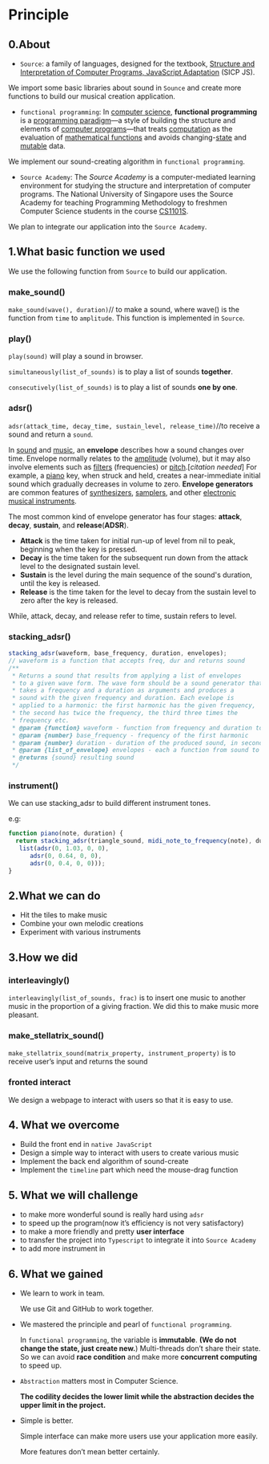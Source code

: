 # Principle

## 0.About

- `Source`: a family of languages, designed for the textbook, [Structure and Interpretation of Computer Programs, JavaScript Adaptation](https://sicp.comp.nus.edu.sg/) (SICP JS).

We import some basic libraries about sound in `Sounce` and create more functions to build our musical creation application.

+ `functional programming`: In [computer science](https://en.wikipedia.org/wiki/Computer_science), **functional programming** is a [programming paradigm](https://en.wikipedia.org/wiki/Programming_paradigm)—a style of building the structure and elements of [computer programs](https://en.wikipedia.org/wiki/Computer_program)—that treats [computation](https://en.wikipedia.org/wiki/Computation) as the evaluation of [mathematical functions](https://en.wikipedia.org/wiki/Function_(mathematics)) and avoids changing-[state](https://en.wikipedia.org/wiki/Program_state) and [mutable](https://en.wikipedia.org/wiki/Immutable_object) data.

We implement our sound-creating algorithm in `functional programming`.

+ `Source Academy`: The *Source Academy* is a computer-mediated learning environment for studying the structure and interpretation of computer programs. The National University of Singapore uses the Source Academy for teaching Programming Methodology to freshmen Computer Science students in the course [CS1101S](https://www.comp.nus.edu.sg/~cs1101s).

We plan to integrate our application into the `Source Academy`.

## 1.What basic function we used

We use the following function from `Source` to build our application.

### make_sound()

`make_sound(wave(), duration)`// to make a sound, where wave() is the function from `time` to `amplitude`. This function is implemented in `Source`.

### play()

`play(sound)` will play a sound in browser.

`simultaneously(list_of_sounds)` is to play a list of sounds **together**.

`consecutively(list_of_sounds)` is to play a list of sounds **one by one**.

### adsr()

`adsr(attack_time, decay_time, sustain_level, release_time)`//to receive a sound and return a `sound`.

In [sound](https://en.wikipedia.org/wiki/Sound) and [music](https://en.wikipedia.org/wiki/Music), an **envelope** describes how a sound changes over time. Envelope normally relates to the [amplitude](https://en.wikipedia.org/wiki/Amplitude) (volume), but it may also involve elements such as [filters](https://en.wikipedia.org/wiki/Voltage-controlled_filter) (frequencies) or [pitch](https://en.wikipedia.org/wiki/Pitch_(music)).[*citation needed*] For example, a [piano](https://en.wikipedia.org/wiki/Piano) key, when struck and held, creates a near-immediate initial sound which gradually decreases in volume to zero. **Envelope generators** are common features of [synthesizers](https://en.wikipedia.org/wiki/Synthesizer), [samplers](https://en.wikipedia.org/wiki/Sampler_(musical_instrument)), and other [electronic musical instruments](https://en.wikipedia.org/wiki/Electronic_musical_instrument).

The most common kind of envelope generator has four stages: **attack**, **decay**, **sustain**, and **release**(**ADSR**).

- **Attack** is the time taken for initial run-up of level from nil to peak, beginning when the key is pressed.
- **Decay** is the time taken for the subsequent run down from the attack level to the designated sustain level.
- **Sustain** is the level during the main sequence of the sound's duration, until the key is released.
- **Release** is the time taken for the level to decay from the sustain level to zero after the key is released.

While, attack, decay, and release refer to time, sustain refers to level.

### stacking_adsr()

```javascript
stacking_adsr(waveform, base_frequency, duration, envelopes);
// waveform is a function that accepts freq, dur and returns sound
/**
 * Returns a sound that results from applying a list of envelopes
 * to a given wave form. The wave form should be a sound generator that
 * takes a frequency and a duration as arguments and produces a
 * sound with the given frequency and duration. Each evelope is
 * applied to a harmonic: the first harmonic has the given frequency,
 * the second has twice the frequency, the third three times the
 * frequency etc.
 * @param {function} waveform - function from frequency and duration to sound
 * @param {number} base_frequency - frequency of the first harmonic
 * @param {number} duration - duration of the produced sound, in seconds
 * @param {list_of_envelope} envelopes - each a function from sound to sound
 * @returns {sound} resulting sound
 */
```

### instrument()

We can use stacking_adsr to build different instrument tones.

e.g:

```javascript
function piano(note, duration) {
  return stacking_adsr(triangle_sound, midi_note_to_frequency(note), duration,
   list(adsr(0, 1.03, 0, 0),
      adsr(0, 0.64, 0, 0),
      adsr(0, 0.4, 0, 0)));
}
```

## 2.What we can do

+ Hit the tiles to make music
+ Combine your own melodic creations
+ Experiment with various instruments

## 3.How we did

### interleavingly()

`interleavingly(list_of_sounds, frac)` is to insert one music to another music in the proportion of a giving fraction. We did this to make music more pleasant.

### make_stellatrix_sound()

`make_stellatrix_sound(matrix_property, instrument_property)` is to receive user’s input and returns the sound

### fronted interact

We design a webpage to interact with users so that it is easy to use.

## 4. What we overcome

+ Build the front end in `native JavaScript`
+ Design a simple way to interact with users to create various music
+ Implement the back end algorithm of sound-create
+ Implement the `timeline` part which need the mouse-drag function

## 5. What we will challenge

+ to make more wonderful sound is really hard using `adsr`
+ to speed up the program(now it’s efficiency is not very satisfactory)
+ to make a more friendly and pretty **user interface**
+ to transfer the project into `Typescript` to integrate it into `Source Academy`
+ to add more instrument in

## 6. What we gained

+ We learn to work in team.

  We use Git and GitHub to work together.

+ We mastered the principle and pearl of `functional programming`. 

  In `functional programming`, the variable is **immutable**. **(We do not change the state, just create new.**) Multi-threads don’t share their state. So we can avoid **race condition** and make more **concurrent computing** to speed up.

+ `Abstraction` matters most in Computer Science. 

  **The codility decides the lower limit while the abstraction decides the upper limit in the project.**

+ Simple is better. 

  Simple interface can make more users use your application more easily.

  More features don’t mean better certainly.

